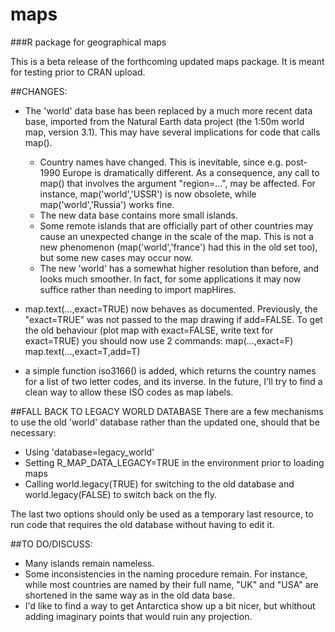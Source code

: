 # maps
###R package for geographical maps

This is a beta release of the forthcoming updated maps package. It is meant for testing prior to CRAN upload.

##CHANGES:

- The 'world' data base has been replaced by a much more recent data base, imported from the Natural Earth data project (the 1:50m world map, version 3.1).
This may have several implications for code that calls map().
  * Country names have changed. This is inevitable, since e.g. post-1990 Europe is dramatically different. As a consequence, any call to map() that involves the argument "region=...", may be affected. For instance, map('world','USSR') is now obsolete, while map('world','Russia') works fine.
  * The new data base contains more small islands.
  * Some remote islands that are officially part of other countries may cause an unexpected change in the scale of the map. This is not a new phenomenon (map('world','france') had this in the old set too), but some new cases may occur now. 
  * The new 'world' has a somewhat higher resolution than before, and looks much smoother. In fact, for some applications it may now suffice rather than needing to import mapHires.

- map.text(...,exact=TRUE) now behaves as documented. Previously, the "exact=TRUE" was not passed to the map drawing if add=FALSE. To get the old behaviour (plot map with exact=FALSE, write text for exact=TRUE) you should now use 2 commands: 
map(...,exact=F)
map.text(...,exact=T,add=T)

- a simple function iso3166() is added, which returns the country names for a list of two letter codes, and its inverse. In the future, I'll try to find a clean way to allow these ISO codes as map labels.

##FALL BACK TO LEGACY WORLD DATABASE
There are a few mechanisms to use the old 'world' database rather than the updated one, should that be necessary:
- Using 'database=legacy_world'
- Setting R_MAP_DATA_LEGACY=TRUE in the environment prior to loading maps
- Calling world.legacy(TRUE) for switching to the old database and world.legacy(FALSE) to switch back on the fly.

The last two options should only be used as a temporary last resource, to run code that requires the old database without having to edit it.

##TO DO/DISCUSS:

- Many islands remain nameless.  
- Some inconsistencies in the naming procedure remain. For instance, while most countries are named by their full name, "UK" and "USA" are shortened in the same way as in the old data base.
- I'd like to find a way to get Antarctica show up a bit nicer, but whithout adding imaginary points that would ruin any projection.


